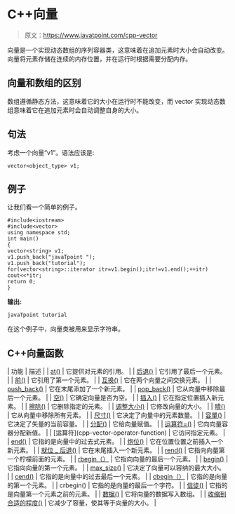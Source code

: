 # C++向量

> 原文：<https://www.javatpoint.com/cpp-vector>

向量是一个实现动态数组的序列容器类，这意味着在追加元素时大小会自动改变。向量将元素存储在连续的内存位置，并在运行时根据需要分配内存。

## 向量和数组的区别

数组遵循静态方法，这意味着它的大小在运行时不能改变，而 vector 实现动态数组意味着它在追加元素时会自动调整自身的大小。

## 句法

考虑一个向量“v1”。语法应该是:

```
vector<object_type> v1;

```

## 例子

让我们看一个简单的例子。

```
#include<iostream>
#include<vector>
using namespace std;
int main()
{
vector<string> v1;
v1.push_back("javaTpoint ");
v1.push_back("tutorial");
for(vector<string>::iterator itr=v1.begin();itr!=v1.end();++itr)
cout<<*itr;
return 0; 
}

```

**输出:**

```
javaTpoint tutorial

```

在这个例子中，向量类被用来显示字符串。

## C++向量函数

| 功能 | 描述 |
| [at()](cpp-vector-at-function) | 它提供对元素的引用。 |
| [后退()](cpp-vector-back-function) | 它引用了最后一个元素。 |
| [前()](cpp-vector-front-function) | 它引用了第一个元素。 |
| [互换()](cpp-vector-swap-function) | 它在两个向量之间交换元素。 |
| [push_back()](cpp-vector-push-back-function) | 它在末尾添加了一个新元素。 |
| [pop_back()](cpp-vector-pop-back-function) | 它从向量中移除最后一个元素。 |
| [空()](cpp-vector-empty-function) | 它确定向量是否为空。 |
| [插入()](cpp-vector-insert-function) | 它在指定位置插入新元素。 |
| [擦除()](cpp-vector-erase-function) | 它删除指定的元素。 |
| [调整大小()](cpp-vector-resize-function) | 它修改向量的大小。 |
| [晴()](cpp-vector-clear-function) | 它从向量中移除所有元素。 |
| [尺寸()](cpp-vector-size-function) | 它决定了向量中的元素数量。 |
| [容量()](cpp-vector-capacity-function) | 它决定了矢量的当前容量。 |
| [分配()](cpp-vector-assign-function) | 它给向量赋值。 |
| [运算符=()](cpp-vector-operator=()-function) | 它向向量容器分配新值。 |
| [运算符[]()](cpp-vector-operator[]()-function) | 它访问指定元素。 |
| [end()](cpp-vector-end-function) | 它指的是向量中的过去式元素。 |
| [炮位()](cpp-vector-emplace-function) | 它在位置位置之前插入一个新元素。 |
| [就位 _ 后退()](cpp-vector-emplace-back-function) | 它在末尾插入一个新元素。 |
| [rend()](cpp-vector-rend-function) | 它指向向量第一个柠檬前面的元素。 |
| [rbegin（）](cpp-vector-rbegin-function) | 它指向向量的最后一个元素。 |
| [begin()](cpp-vector-begin-function) | 它指向向量的第一个元素。 |
| [max_size()](cpp-vector-max-size-function) | 它决定了向量可以容纳的最大大小。 |
| [cend()](cpp-vector-cend-function) | 它指的是向量中的过去最后一个元素。 |
| [cbegin（）](cpp-vector-cbegin-function) | 它指的是向量的第一个元素。 |
| crbegin() | 它指的是向量的最后一个字符。 |
| [信徒()](cpp-vector-crend-function) | 它指的是向量第一个元素之前的元素。 |
| [数据()](cpp-vector-data-function) | 它将向量的数据写入数组。 |
| [收缩到合适的程度()](cpp-vector-shrink-to-fit-function) | 它减少了容量，使其等于向量的大小。 |